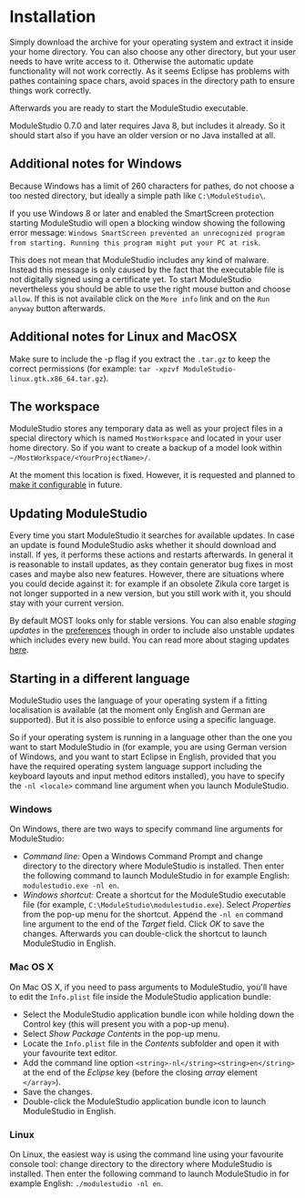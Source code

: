 # Installation

Simply download the archive for your operating system and extract it inside your home directory. You can also choose any other directory, but your user needs to have write access to it. Otherwise the automatic update functionality will not work correctly. As it seems Eclipse has problems with pathes containing space chars, avoid spaces in the directory path to ensure things work correctly.

Afterwards you are ready to start the ModuleStudio executable.

ModuleStudio 0.7.0 and later requires Java 8, but includes it already. So it should start also if you have an older version or no Java installed at all.

## Additional notes for Windows

Because Windows has a limit of 260 characters for pathes, do not choose a too nested directory, but ideally a simple path like `C:\ModuleStudio\`.

If you use Windows 8 or later and enabled the SmartScreen protection starting ModuleStudio will open a blocking window showing the following error message: `Windows SmartScreen prevented an unrecognized program from starting. Running this program might put your PC at risk`.

This does not mean that ModuleStudio includes any kind of malware. Instead this message is only caused by the fact that the executable file is not digitally signed using a certificate yet. To start ModuleStudio nevertheless you should be able to use the right mouse button and choose `allow`. If this is not available click on the `More info` link and on the `Run anyway` button afterwards.

## Additional notes for Linux and MacOSX

Make sure to include the -p flag if you extract the `.tar.gz` to keep the correct permissions (for example: `tar -xpzvf ModuleStudio-linux.gtk.x86_64.tar.gz`).

## The workspace

ModuleStudio stores any temporary data as well as your project files in a special directory which is named `MostWorkspace` and located in your user home directory. So if you want to create a backup of a model look within `~/MostWorkspace/<YourProjectName>/`.

At the moment this location is fixed. However, it is requested and planned to [make it configurable](https://github.com/Guite/MostGenerator/issues/832) in future.

## Updating ModuleStudio

Every time you start ModuleStudio it searches for available updates. In case an update is found ModuleStudio asks whether it should download and install. If yes, it performs these actions and restarts afterwards. In general it is reasonable to install updates, as they contain generator bug fixes in most cases and maybe also new features. However, there are situations where you could decide against it: for example if an obsolete Zikula core target is not longer supported in a new version, but you still work with it, you should stay with your current version.

By default MOST looks only for stable versions. You can also enable *staging updates* in the [preferences](38-Preferences.md#modulestudio-base-preferences) though in order to include also unstable updates which includes every new build. You can read more about staging updates [here](30-UserInterface.md#modulestudio-base-preferences).

## Starting in a different language

ModuleStudio uses the language of your operating system if a fitting localisation is available (at the moment only English and German are supported). But it is also possible to enforce using a specific language.

So if your operating system is running in a language other than the one you want to start ModuleStudio in (for example, you are using German version of Windows, and you want to start Eclipse in English, provided that you have the required operating system language support including the keyboard layouts and input method editors installed), you have to specify the `-nl <locale>` command line argument when you launch ModuleStudio.

### Windows

On Windows, there are two ways to specify command line arguments for ModuleStudio:

* *Command line:* Open a Windows Command Prompt and change directory to the directory where ModuleStudio is installed. Then enter the following command to launch ModuleStudio in for example English: `modulestudio.exe -nl en`.
* *Windows shortcut:* Create a shortcut for the ModuleStudio executable file (for example, `C:\ModuleStudio\modulestudio.exe`). Select *Properties* from the pop-up menu for the shortcut. Append the `-nl en` command line argument to the end of the *Target* field. Click *OK* to save the changes. Afterwards you can double-click the shortcut to launch ModuleStudio in English.

### Mac OS X

On Mac OS X, if you need to pass arguments to ModuleStudio, you'll have to edit the `Info.plist` file inside the ModuleStudio application bundle:

* Select the ModuleStudio application bundle icon while holding down the Control key (this will present you with a pop-up menu).
* Select *Show Package Contents* in the pop-up menu.
* Locate the `Info.plist` file in the *Contents* subfolder and open it with your favourite text editor.
* Add the command line option `<string>-nl</string><string>en</string>` at the end of the *Eclipse* key (before the closing *array* element `</array>`).
* Save the changes.
* Double-click the ModuleStudio application bundle icon to launch ModuleStudio in English.

### Linux

On Linux, the easiest way is using the command line using your favourite console tool: change directory to the directory where ModuleStudio is installed. Then enter the following command to launch ModuleStudio in for example English: `./modulestudio -nl en`.

